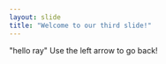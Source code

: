 ```yaml
---
layout: slide
title: "Welcome to our third slide!"
---
```

"hello ray"
Use the left arrow to go back!
